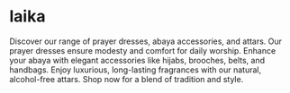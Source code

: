# laika
Discover our range of prayer dresses, abaya accessories, and attars. Our prayer dresses ensure modesty and comfort for daily worship. Enhance your abaya with elegant accessories like hijabs, brooches, belts, and handbags. Enjoy luxurious, long-lasting fragrances with our natural, alcohol-free attars. Shop now for a blend of tradition and style.

